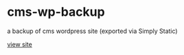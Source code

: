 # cms-wp-backup
a backup of cms wordpress site (exported via Simply Static)

[view site](https://chrisgargiulo.github.io/cms-wp-backup-static)
